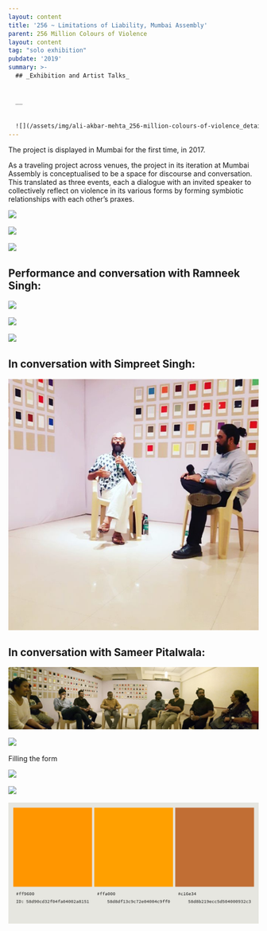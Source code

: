 ```yaml
---
layout: content
title: '256 ~ Limitations of Liability, Mumbai Assembly'
parent: 256 Million Colours of Violence
layout: content
tag: "solo exhibition"
pubdate: '2019'
summary: >-
  ## _Exhibition and Artist Talks_


  __


  ![](/assets/img/ali-akbar-mehta_256-million-colours-of-violence_detail_2017.jpg)
---
```

The project is displayed in Mumbai for the first time, in 2017.

As a traveling project across venues, the project in its iteration at Mumbai Assembly is conceptualised to be a space for discourse and conversation. This translated as three events, each a dialogue with an invited speaker to collectively reflect on violence in its various forms by forming symbiotic relationships with each other’s praxes.

![](/assets/img/colour-wall-survey-table.jpg)

![](/assets/img/opening-night.jpg)

![](/assets/img/audience-3.jpg)



## Performance and conversation with Ramneek Singh:

![](/assets/img/ramneek-singh-performance.jpg)

![](/assets/img/ramneek-singh-performance-2.jpg)

![](/assets/img/ramneek-and-ali-in-conversation.jpg)



## In conversation with Simpreet Singh:

![](/assets/img/ali-akbar-mehta-and-simpreet-singh.jpg)



## In conversation with Sameer Pitalwala:

![](https://raw.githubusercontent.com/mpalash/aliakbarmehta/master/assets/img/17349776_10155070904842482_1079691273007613877_o.jpg)

![](/assets/img/audience-2.jpg)

Filling the form

![](/assets/img/filling-the-form.jpg)

![](/assets/img/ali-ken.jpg)

![](/assets/img/colours-of-violence.png)
